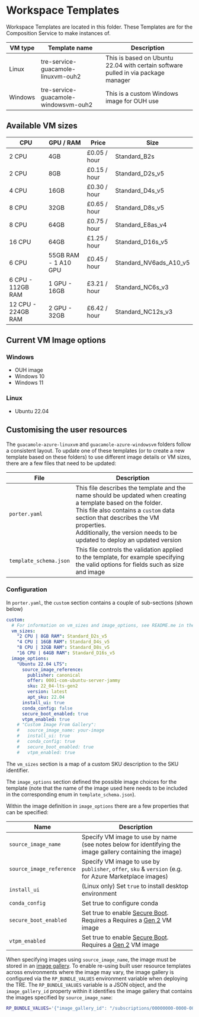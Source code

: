 # Workspace Templates

Workspace Templates are located in this folder. These Templates are for the Composition Service to make instances of.

| VM type | Template name | Description |
| --- | --- | --- |
| Linux   | tre-service-guacamole-linuxvm-ouh2    | This is based on Ubuntu 22.04 with certain software pulled in via package manager |
| Windows | tre-service-guacamole-windowsvm-ouh2  | This is a custom Windows image for OUH use |

## Available VM sizes

  | CPU | GPU / RAM | Price | Size |
  | --- | --- | --- | --- |
  |   2 CPU              | 4GB                    | £0.05 / hour | Standard_B2s
  |   2 CPU              | 8GB                    | £0.15 / hour | Standard_D2s_v5
  |   4 CPU              | 16GB                   | £0.30 / hour | Standard_D4s_v5
  |   8 CPU              | 32GB                   | £0.65 / hour | Standard_D8s_v5
  |   8 CPU              | 64GB                   | £0.75 / hour | Standard_E8as_v4
  |   16 CPU             | 64GB                   | £1.25 / hour | Standard_D16s_v5
  |   6 CPU              | 55GB RAM - 1 A10 GPU   | £0.45 / hour | Standard_NV6ads_A10_v5
  |   6 CPU - 112GB RAM  | 1 GPU - 16GB           | £3.21 / hour | Standard_NC6s_v3
  |   12 CPU - 224GB RAM | 2 GPU - 32GB           | £6.42 / hour | Standard_NC12s_v3
  
## Current VM Image options

### Windows

- OUH image
- Windows 10
- Windows 11

### Linux

- Ubuntu 22.04

## Customising the user resources

The `guacamole-azure-linuxvm` and `guacamole-azure-windowsvm` folders follow a consistent layout.
To update one of these templates (or to create a new template based on these folders) to use different image details or VM sizes, there are a few files that need to be updated:

| File                   | Description                                                                                                                                                                                                                                                                        |
| ---------------------- | ---------------------------------------------------------------------------------------------------------------------------------------------------------------------------------------------------------------------------------------------------------------------------------- |
| `porter.yaml`          | This file describes the template and the name should be updated when creating a template based on the folder.<br> This file also contains a `custom` data section that describes the VM properties.<br> Additionally, the version needs to be updated to deploy an updated version |
| `template_schema.json` | This file controls the validation applied to the template, for example specifying the valid options for fields such as size and image                                                                                                                                              |

### Configuration

In `porter.yaml`, the `custom` section contains a couple of sub-sections (shown below)

```yaml
custom:
  # For information on vm_sizes and image_options, see README.me in the guacamole/user-resources folder
  vm_sizes:
    "2 CPU | 8GB RAM": Standard_D2s_v5
    "4 CPU | 16GB RAM": Standard_D4s_v5
    "8 CPU | 32GB RAM": Standard_D8s_v5
    "16 CPU | 64GB RAM": Standard_D16s_v5
  image_options:
    "Ubuntu 22.04 LTS":
      source_image_reference:
        publisher: canonical
        offer: 0001-com-ubuntu-server-jammy
        sku: 22_04-lts-gen2
        version: latest
        apt_sku: 22.04
      install_ui: true
      conda_config: false
      secure_boot_enabled: true
      vtpm_enabled: true
    # "Custom Image From Gallery":
    #   source_image_name: your-image
    #   install_ui: true
    #   conda_config: true
    #   secure_boot_enabled: true
    #   vtpm_enabled: true
```

The `vm_sizes` section is a map of a custom SKU description to the SKU identifier.

The `image_options` section defined the possible image choices for the template (note that the name of the image used here needs to be included in the corresponding enum in `template_schema.json`).

Within the image definition in `image_options` there are a few properties that can be specified:

| Name                     | Description                                                                                              |
| ------------------------ | -------------------------------------------------------------------------------------------------------- |
| `source_image_name`      | Specify VM image to use by name (see notes below for identifying the image gallery containing the image) |
| `source_image_reference` | Specify VM image to use by `publisher`, `offer`, `sku` & `version` (e.g. for Azure Marketplace images)   |
| `install_ui`             | (Linux only) Set `true` to install desktop environment                                                   |
| `conda_config`           | Set true to configure conda                                                                              |
| `secure_boot_enabled`    | Set true to enable [Secure Boot](https://learn.microsoft.com/en-us/azure/virtual-machines/trusted-launch#secure-boot).  Requires a Requires a [Gen 2](https://learn.microsoft.com/en-us/azure/virtual-machines/generation-2) VM image |
| `vtpm_enabled`           | Set true to enable [Secure Boot](https://learn.microsoft.com/en-us/azure/virtual-machines/trusted-launch#vtpm).  Requires a [Gen 2](https://learn.microsoft.com/en-us/azure/virtual-machines/generation-2) VM image |

When specifying images using `source_image_name`, the image must be stored in an [image gallery](https://learn.microsoft.com/en-us/azure/virtual-machines/azure-compute-gallery).
To enable re-using built user resource templates across environments where the image may vary, the image gallery is configured via the `RP_BUNDLE_VALUES` environment variable when deploying the TRE.
The `RP_BUNDLE_VALUES` variable is a JSON object, and the `image_gallery_id` property within it identifies the image gallery that contains the images specified by `source_image_name`:

```bash
RP_BUNDLE_VALUES='{"image_gallery_id": "/subscriptions/00000000-0000-0000-0000-000000000000/resourceGroups/<your-rg>/providers/Microsoft.Compute/galleries/<your-gallery-name>"}
```
